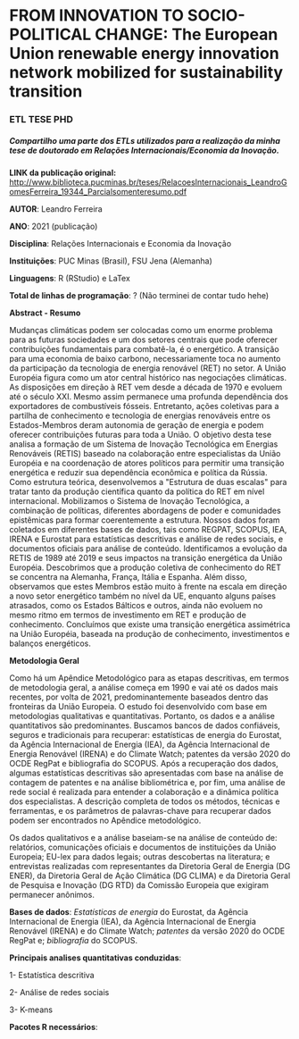 # FROM INNOVATION TO SOCIO-POLITICAL CHANGE: The European Union renewable energy innovation network mobilized for sustainability transition

### ETL TESE PHD 

##### Compartilho uma parte dos ETLs utilizados para a realização da minha tese de doutorado em Relações Internacionais/Economia da Inovação.

**LINK da publicação original:** <http://www.biblioteca.pucminas.br/teses/RelacoesInternacionais_LeandroGomesFerreira_19344_Parcialsomenteresumo.pdf>

**AUTOR**: Leandro Ferreira

**ANO**: 2021 (publicação)

**Disciplina**: Relações Internacionais e Economia da Inovação

**Instituições**: PUC Minas (Brasil), FSU Jena (Alemanha)

**Linguagens**: R (RStudio) e LaTex

**Total de linhas de programação**: ? (Não terminei de contar tudo hehe)

**Abstract - Resumo**

Mudanças climáticas podem ser colocadas como um enorme problema para as futuras sociedades e um dos setores centrais que pode oferecer contribuições fundamentais para combatê-la, é o energético. A transição para uma economia de baixo carbono, necessariamente toca no aumento da participação da tecnologia de energia renovável (RET) no setor. A União Européia figura como um ator central histórico nas negociações climáticas. As disposições em direção à RET vem desde a década de 1970 e evoluem até o século XXI. Mesmo assim permanece uma profunda dependência dos exportadores de combustíveis fósseis. Entretanto, ações coletivas para a partilha de conhecimento e tecnologia de energias renováveis entre os Estados-Membros deram autonomia de geração de energia e podem oferecer contribuições futuras para toda a União. O objetivo desta tese analisa a formação de um Sistema de Inovação Tecnológica em Energias Renováveis (RETIS) baseado na colaboração entre especialistas da União Européia e na coordenação de atores políticos para permitir uma transição energética e reduzir sua dependência econômica e política da Rússia. Como estrutura teórica, desenvolvemos a "Estrutura de duas escalas" para tratar tanto da produção científica quanto da política do RET em nível internacional. Mobilizamos o Sistema de Inovação Tecnológica, a combinação de políticas, diferentes abordagens de poder e comunidades epistêmicas para formar coerentemente a estrutura. Nossos dados foram coletados em diferentes bases de dados, tais como REGPAT, SCOPUS, IEA, IRENA e Eurostat para estatísticas descritivas e análise de redes sociais, e documentos oficiais para análise de conteúdo. Identificamos a evolução da RETIS de 1989 até 2019 e seus impactos na transição energética da União Européia. Descobrimos que a produção coletiva de conhecimento do RET se concentra na Alemanha, França, Itália e Espanha. Além disso, observamos que estes Membros estão muito à frente na escala em direção a novo setor energético também no nível da UE, enquanto alguns países atrasados, como os Estados Bálticos e outros, ainda não evoluem no mesmo ritmo em termos de investimento em RET e produção de conhecimento. Concluímos que existe uma transição energética assimétrica na União Européia, baseada na produção de conhecimento, investimentos e balanços energéticos.

**Metodologia Geral**

Como há um Apêndice Metodológico para as etapas descritivas, em termos de metodologia geral, a análise começa em 1990 e vai até os dados mais recentes, por volta de 2021, predominantemente baseados dentro das fronteiras da União Europeia. O estudo foi desenvolvido com base em metodologias qualitativas e quantitativas. Portanto, os dados e a análise quantitativos são predominantes. Buscamos bancos de dados confiáveis, seguros e tradicionais para recuperar: estatísticas de energia do Eurostat, da Agência Internacional de Energia (IEA), da Agência Internacional de Energia Renovável (IRENA) e do Climate Watch; patentes da versão 2020 do OCDE RegPat e bibliografia do SCOPUS. Após a recuperação dos dados, algumas estatísticas descritivas são apresentadas com base na análise de contagem de patentes e na análise bibliométrica e, por fim, uma análise de rede social é realizada para entender a colaboração e a dinâmica política dos especialistas. A descrição completa de todos os métodos, técnicas e ferramentas, e os parâmetros de palavras-chave para recuperar dados podem ser encontrados no Apêndice metodológico.

Os dados qualitativos e a análise baseiam-se na análise de conteúdo de: relatórios, comunicações oficiais e documentos de instituições da União Europeia; EU-lex para dados legais; outras descobertas na literatura; e entrevistas realizadas com representantes da Diretoria Geral de Energia (DG ENER), da Diretoria Geral de Ação Climática (DG CLIMA) e da Diretoria Geral de Pesquisa e Inovação (DG RTD) da Comissão Europeia que exigiram permanecer anônimos.

**Bases de dados**: _Estatísticas de energia_ do Eurostat, da Agência Internacional de Energia (IEA), da Agência Internacional de Energia Renovável (IRENA) e do Climate Watch; 
_patentes_ da versão 2020 do OCDE RegPat e;
_bibliografia_ do SCOPUS.

**Principais analises quantitativas conduzidas**: 

1- Estatística descritiva

2- Análise de redes sociais

3- K-means

**Pacotes R necessários**:
